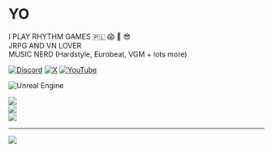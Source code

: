 # YO
I PLAY RHYTHM GAMES 🇵🇱 😱 🤯 😎<br>JRPG AND VN LOVER<br>MUSIC NERD (Hardstyle, Eurobeat, VGM + lots more)

[![Discord](https://img.shields.io/badge/Discord-%237289DA.svg?logo=discord&logoColor=white)](https://discord.gg/oskartm) [![X](https://img.shields.io/badge/X-black.svg?logo=X&logoColor=white)](https://x.com/tm_oskar) [![YouTube](https://img.shields.io/badge/YouTube-%23FF0000.svg?logo=YouTube&logoColor=white)](https://youtube.com/@@oskartm8985) 

![Unreal Engine](https://img.shields.io/badge/unrealengine-%23313131.svg?style=plastic&logo=unrealengine&logoColor=white)

![](https://github-readme-stats.vercel.app/api?username=ZYWER-Oskar&theme=monokai&hide_border=false&include_all_commits=true&count_private=true)<br/>
![](https://nirzak-streak-stats.vercel.app/?user=ZYWER-Oskar&theme=monokai&hide_border=false)<br/>
![](https://github-readme-stats.vercel.app/api/top-langs/?username=ZYWER-Oskar&theme=monokai&hide_border=false&include_all_commits=true&count_private=true&layout=compact)

---
[![](https://visitcount.itsvg.in/api?id=ZYWER-Oskar&icon=1&color=3)](https://visitcount.itsvg.in)
